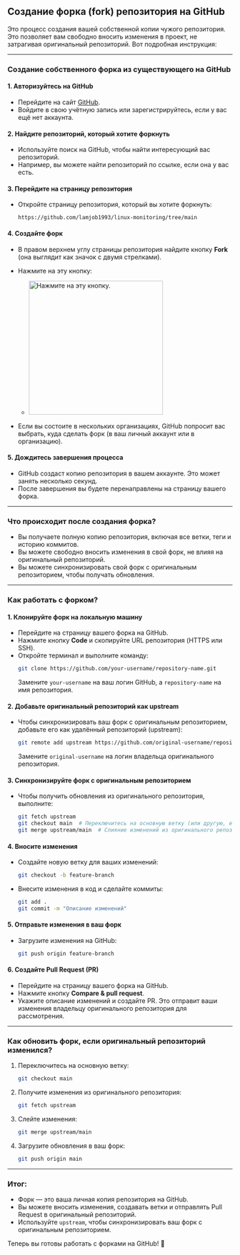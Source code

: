 ## Создание форка (fork) репозитория на GitHub

Это процесс создания вашей собственной копии чужого репозитория. Это позволяет вам свободно вносить изменения в проект, не затрагивая оригинальный репозиторий. Вот подробная инструкция:

---

### **Создание собственного форка из существующего на GitHub**

#### **1. Авторизуйтесь на GitHub**
- Перейдите на сайт [GitHub](https://github.com).
- Войдите в свою учётную запись или зарегистрируйтесь, если у вас ещё нет аккаунта.

#### **2. Найдите репозиторий, который хотите форкнуть**
- Используйте поиск на GitHub, чтобы найти интересующий вас репозиторий.
- Например, вы можете найти репозиторий по ссылке, если она у вас есть.

#### **3. Перейдите на страницу репозитория**
- Откройте страницу репозитория, который вы хотите форкнуть:
  ```
  https://github.com/lamjob1993/linux-monitoring/tree/main
  ```

#### **4. Создайте форк**
- В правом верхнем углу страницы репозитория найдите кнопку **Fork** (она выглядит как значок с двумя стрелками).
- Нажмите на эту кнопку:

   - <img src="https://avatars.mds.yandex.net/i?id=b8e311658f5682f0faad36f61a135195_l-5319497-images-thumbs&n=13" alt="Нажмите на эту кнопку." width="300" />

- Если вы состоите в нескольких организациях, GitHub попросит вас выбрать, куда сделать форк (в ваш личный аккаунт или в организацию).

#### **5. Дождитесь завершения процесса**
- GitHub создаст копию репозитория в вашем аккаунте. Это может занять несколько секунд.
- После завершения вы будете перенаправлены на страницу вашего форка.

---

### **Что происходит после создания форка?**
- Вы получаете полную копию репозитория, включая все ветки, теги и историю коммитов.
- Вы можете свободно вносить изменения в свой форк, не влияя на оригинальный репозиторий.
- Вы можете синхронизировать свой форк с оригинальным репозиторием, чтобы получать обновления.

---

### **Как работать с форком?**

#### **1. Клонируйте форк на локальную машину**
- Перейдите на страницу вашего форка на GitHub.
- Нажмите кнопку **Code** и скопируйте URL репозитория (HTTPS или SSH).
- Откройте терминал и выполните команду:
  ```bash
  git clone https://github.com/your-username/repository-name.git
  ```
  Замените `your-username` на ваш логин GitHub, а `repository-name` на имя репозитория.

#### **2. Добавьте оригинальный репозиторий как upstream**
- Чтобы синхронизировать ваш форк с оригинальным репозиторием, добавьте его как удалённый репозиторий (upstream):
  ```bash
  git remote add upstream https://github.com/original-username/repository-name.git
  ```
  Замените `original-username` на логин владельца оригинального репозитория.

#### **3. Синхронизируйте форк с оригинальным репозиторием**
- Чтобы получить обновления из оригинального репозитория, выполните:
  ```bash
  git fetch upstream
  git checkout main  # Переключитесь на основную ветку (или другую, если нужно).
  git merge upstream/main  # Слияние изменений из оригинального репозитория.
  ```

#### **4. Вносите изменения**
- Создайте новую ветку для ваших изменений:
  ```bash
  git checkout -b feature-branch
  ```
- Внесите изменения в код и сделайте коммиты:
  ```bash
  git add .
  git commit -m "Описание изменений"
  ```

#### **5. Отправьте изменения в ваш форк**
- Загрузите изменения на GitHub:
  ```bash
  git push origin feature-branch
  ```

#### **6. Создайте Pull Request (PR)**
- Перейдите на страницу вашего форка на GitHub.
- Нажмите кнопку **Compare & pull request**.
- Укажите описание изменений и создайте PR. Это отправит ваши изменения владельцу оригинального репозитория для рассмотрения.

---

### **Как обновить форк, если оригинальный репозиторий изменился?**
1. Переключитесь на основную ветку:
   ```bash
   git checkout main
   ```
2. Получите изменения из оригинального репозитория:
   ```bash
   git fetch upstream
   ```
3. Слейте изменения:
   ```bash
   git merge upstream/main
   ```
4. Загрузите обновления в ваш форк:
   ```bash
   git push origin main
   ```

---

### **Итог:**
- Форк — это ваша личная копия репозитория на GitHub.
- Вы можете вносить изменения, создавать ветки и отправлять Pull Request в оригинальный репозиторий.
- Используйте `upstream`, чтобы синхронизировать ваш форк с оригинальным репозиторием.

Теперь вы готовы работать с форками на GitHub! 🚀
